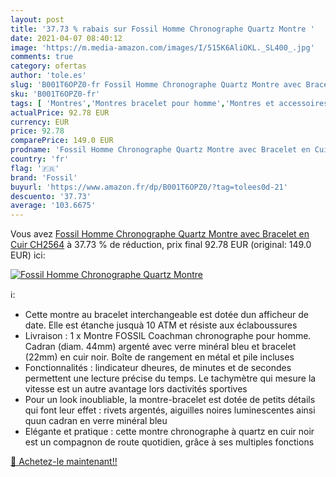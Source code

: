 ```yaml
---
layout: post
title: '37.73 % rabais sur Fossil Homme Chronographe Quartz Montre '
date: 2021-04-07 08:40:12
image: 'https://m.media-amazon.com/images/I/515K6AliOKL._SL400_.jpg'
comments: true
category: ofertas
author: 'tole.es'
slug: 'B001T6OPZ0-fr Fossil Homme Chronographe Quartz Montre avec Bracelet en...'
sku: 'B001T6OPZ0-fr'
tags: [ 'Montres','Montres bracelet pour homme','Montres et accessoires','Montres homme','fossil', ]
actualPrice: 92.78 EUR
currency: EUR
price: 92.78
comparePrice: 149.0 EUR
prodname: 'Fossil Homme Chronographe Quartz Montre avec Bracelet en Cuir CH2564'
country: 'fr'
flag: '🇫🇷'
brand: 'Fossil'
buyurl: 'https://www.amazon.fr/dp/B001T6OPZ0/?tag=tolees0d-21'
descuento: '37.73'
average: '103.6675'
---
```


Vous avez [Fossil Homme Chronographe Quartz Montre avec Bracelet en Cuir CH2564](https://www.amazon.fr/dp/B001T6OPZ0/?tag=tolees0d-21)  à  37.73 % de réduction, prix final  92.78 EUR (original: 149.0 EUR) ici:

[![Fossil Homme Chronographe Quartz Montre ](https://m.media-amazon.com/images/I/515K6AliOKL._SL400_.jpg)](https://www.amazon.fr/dp/B001T6OPZ0/?tag=tolees0d-21)

ℹ️:

- Cette montre au bracelet interchangeable est dotée dun afficheur de date. Elle est étanche jusquà 10 ATM et résiste aux éclaboussures
- Livraison : 1 x Montre FOSSIL Coachman chronographe pour homme. Cadran (diam. 44mm) argenté avec verre minéral bleu et bracelet (22mm) en cuir noir. Boîte de rangement en métal et pile incluses
- Fonctionnalités : lindicateur dheures, de minutes et de secondes permettent une lecture précise du temps. Le tachymètre qui mesure la vitesse est un autre avantage lors dactivités sportives
- Pour un look inoubliable, la montre-bracelet est dotée de petits détails qui font leur effet : rivets argentés, aiguilles noires luminescentes ainsi quun cadran en verre minéral bleu
- Elégante et pratique : cette montre chronographe à quartz en cuir noir est un compagnon de route quotidien, grâce à ses multiples fonctions

[🛒 Achetez-le maintenant!!](https://www.amazon.fr/dp/B001T6OPZ0/?tag=tolees0d-21)
